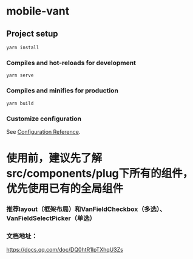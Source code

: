 # mobile-vant

## Project setup
```
yarn install
```

### Compiles and hot-reloads for development
```
yarn serve
```

### Compiles and minifies for production
```
yarn build
```

### Customize configuration
See [Configuration Reference](https://cli.vuejs.org/config/).


# 使用前，建议先了解src/components/plug下所有的组件，优先使用已有的全局组件
### 推荐layout（框架布局）和VanFieldCheckbox（多选）、VanFieldSelectPicker（单选）
### 文档地址：
https://docs.qq.com/doc/DQ0htR1lpTXhqU3Zs